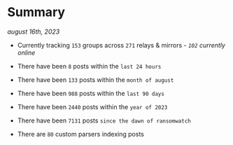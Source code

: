 
# Summary
_august 16th, 2023_

- Currently tracking `153` groups across `271` relays & mirrors - _`102` currently online_

- There have been `8` posts within the `last 24 hours`

- There have been `133` posts within the `month of august`

- There have been `988` posts within the `last 90 days`

- There have been `2440` posts within the `year of 2023`

- There have been `7131` posts `since the dawn of ransomwatch`

- There are `80` custom parsers indexing posts
